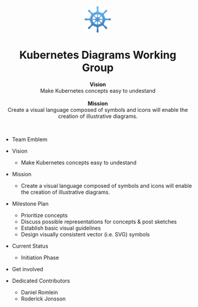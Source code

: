 <p align="center">
    <img src="project-logo.png" alt="" width=72 height=72>

  <h1 align="center">Kubernetes Diagrams Working Group</h1>

  <p align="center">
  <b>Vision</b>
  <br>
  Make Kubernetes concepts easy to undestand
  <br><br>
  <b>Mission</b>
  <br>
  Create a visual language composed of symbols and icons will enable the creation of illustrative diagrams.
  <br>
</p>

<br>


- Team Emblem
- Vision
  - Make Kubernetes concepts easy to undestand

- Mission
  - Create a visual language composed of symbols and icons will enable the creation of illustrative diagrams.

- Milestone Plan
  - Prioritize concepts
  - Discuss possible representations for concepts & post sketches
  - Establish basic visual guidelines
  - Design visually consistent vector (i.e. SVG) symbols

- Current Status
  - Initiation Phase

- Get involved
- Dedicated Contributors
  - Daniel Romlein
  - Roderick Jonsson
